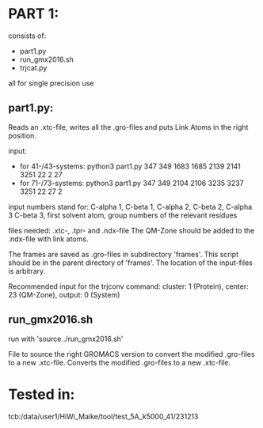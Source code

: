 # PART 1:
consists of:
- part1.py
- run_gmx2016.sh
- trjcat.py

all for single precision use

## part1.py:
Reads an .xtc-file, writes all the .gro-files and puts Link Atoms in the right
position.

input:
- for 41-/43-systems: python3 part1.py 347 349 1683 1685 2139 2141 3251 22 2 27
- for 71-/73-systems: python3 part1.py 347 349 2104 2106 3235 3237 3251 22 27 2

input numbers stand for: C-alpha 1, C-beta 1, C-alpha 2, C-beta 2, C-alpha 3
C-beta 3, first solvent atom, group numbers of the relevant residues

files needed: .xtc-, .tpr- and .ndx-file
The QM-Zone should be added to the .ndx-file with link atoms.

The frames are saved as .gro-files in subdirectory 'frames'.
This script should be in the parent directory of 'frames'.
The location of the input-files is arbitrary.

Recommended input for the trjconv command:
cluster: 1 (Protein), center: 23 (QM-Zone), output: 0 (System)

## run_gmx2016.sh
run with 'source ./run_gmx2016.sh'

File to source the right GROMACS version to convert the modified .gro-files to a
new .xtc-file.
Converts the modified .gro-files to a new .xtc-file.


# Tested in:
tcb:/data/user1/HiWi_Maike/tool/test_5A_k5000_41/231213
